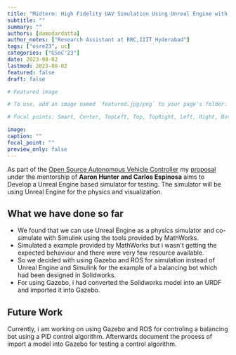 ```yaml
---
title: "Midterm: High Fidelity UAV Simulation Using Unreal Engine with specular reflections"
subtitle: ""
summary: ""
authors: [damodardatta]
author_notes: ["Research Assistant at RRC,IIIT Hyderabad"]
tags: ["osre23", uc]
categories: ["GSoC'23"]
date: 2023-08-02
lastmod: 2023-08-02
featured: false
draft: false

# Featured image

# To use, add an image named `featured.jpg/png` to your page's folder.

# Focal points: Smart, Center, TopLeft, Top, TopRight, Left, Right, BottomLeft, Bottom, BottomRight.

image: 
caption: ""
focal_point: ""
preview_only: false
---
```


As part of the [Open Source Autonomous Vehicle Controller](/project/osre23/ucsc/OSAVC) my [proposal](https://drive.google.com/file/d/18g-WRZj_7ufIt6YZNn4OG1s7VKi1u5hV/view?usp=sharing) under the mentorship of **Aaron Hunter and Carlos Espinosa** aims to Develop a Unreal Engine based simulator for testing. The simulator will be using Unreal Engine for the physics and visualization.

## What we have done so far
- We found that we can use Unreal Engine as a physics simulator and co-simulate with Simulink using the tools provided by MathWorks.
- Simulated a example provided by MathWorks but i wasn't getting the expected behaviour and there were very few resource available.
- So we decided with using Gazebo and ROS for simulation instead of Unreal Engine and Simulink for the example of a balancing bot which had been designed in Solidworks.
- For using Gazebo, i had converted the Solidworks model into an URDF and imported it into Gazebo.

## Future Work
Currently, i am working on using Gazebo and ROS for controling a balancing bot using a PID control algorithm. Afterwards document the process of import a model into Gazebo for testing a control algorithm.
